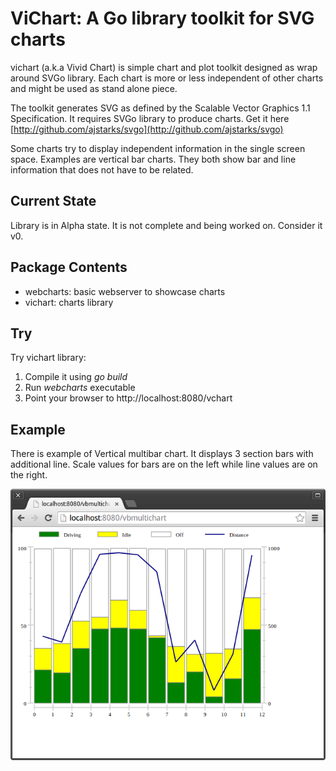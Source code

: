 # ViChart: A Go library toolkit for SVG charts

vichart (a.k.a Vivid Chart) is simple chart and plot toolkit designed as wrap around SVGo library. 
Each chart is more or less independent of other charts and might be used as stand alone piece.

The toolkit generates SVG as defined by the Scalable Vector Graphics 1.1 Specification.
It requires SVGo library to produce charts. Get it here
[http://github.com/ajstarks/svgo](http://github.com/ajstarks/svgo)

Some charts try to display independent information in the single screen space. Examples are
vertical bar charts. They both show bar and line information that does not have to be related.

## Current State

Library is in Alpha state. It is not complete and being worked on. Consider it v0.

## Package Contents

* webcharts: basic webserver to showcase charts
* vichart: charts library

## Try

Try vichart library:

1. Compile it using *go build*
2. Run *webcharts* executable
3. Point your browser to http://localhost:8080/vchart

## Example

There is example of Vertical multibar chart. It displays 3 section bars with additional line.
Scale values for bars are on the left while line values are on the right.

![Vertical Multibar Chart](/screen.png)
